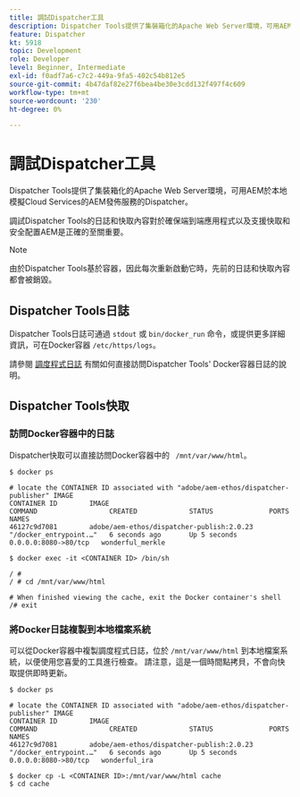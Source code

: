 ```yaml
---
title: 調試Dispatcher工具
description: Dispatcher Tools提供了集裝箱化的Apache Web Server環境，可用AEM於本地模擬Cloud Services的AEM發佈服務的Dispatcher。 調試Dispatcher Tools的日誌和快取內容對於確保端到端應用程式以及支援快取和安全配置AEM是正確的至關重要。
feature: Dispatcher
kt: 5918
topic: Development
role: Developer
level: Beginner, Intermediate
exl-id: f0adf7a6-c7c2-449a-9fa5-402c54b812e5
source-git-commit: 4b47daf82e27f6bea4be30e3cdd132f497f4c609
workflow-type: tm+mt
source-wordcount: '230'
ht-degree: 0%

---
```


# 調試Dispatcher工具

Dispatcher Tools提供了集裝箱化的Apache Web Server環境，可用AEM於本地模擬Cloud Services的AEM發佈服務的Dispatcher。

調試Dispatcher Tools的日誌和快取內容對於確保端到端應用程式以及支援快取和安全配置AEM是正確的至關重要。

>[!NOTE]
>
>由於Dispatcher Tools基於容器，因此每次重新啟動它時，先前的日誌和快取內容都會被銷毀。

## Dispatcher Tools日誌

Dispatcher Tools日誌可通過 `stdout` 或 `bin/docker_run` 命令，或提供更多詳細資訊，可在Docker容器 `/etc/https/logs`。

請參閱 [調度程式日誌](./logs.md#dispatcher-logs) 有關如何直接訪問Dispatcher Tools&#39; Docker容器日誌的說明。

## Dispatcher Tools快取

### 訪問Docker容器中的日誌

Dispatcher快取可以直接訪問Docker容器中的 ` /mnt/var/www/html`。

```shell
$ docker ps

# locate the CONTAINER ID associated with "adobe/aem-ethos/dispatcher-publisher" IMAGE
CONTAINER ID        IMAGE                                       COMMAND                  CREATED             STATUS              PORTS                  NAMES
46127c9d7081        adobe/aem-ethos/dispatcher-publish:2.0.23   "/docker_entrypoint.…"   6 seconds ago       Up 5 seconds        0.0.0.0:8080->80/tcp   wonderful_merkle

$ docker exec -it <CONTAINER ID> /bin/sh

/ # 
/ # cd /mnt/var/www/html

# When finished viewing the cache, exit the Docker container's shell
/# exit
```

### 將Docker日誌複製到本地檔案系統

可以從Docker容器中複製調度程式日誌，位於 `/mnt/var/www/html` 到本地檔案系統，以便使用您喜愛的工具進行檢查。 請注意，這是一個時間點拷貝，不會向快取提供即時更新。

```shell
$ docker ps

# locate the CONTAINER ID associated with "adobe/aem-ethos/dispatcher-publisher" IMAGE
CONTAINER ID        IMAGE                                       COMMAND                  CREATED             STATUS              PORTS                  NAMES
46127c9d7081        adobe/aem-ethos/dispatcher-publish:2.0.23   "/docker_entrypoint.…"   6 seconds ago       Up 5 seconds        0.0.0.0:8080->80/tcp   wonderful_ira

$ docker cp -L <CONTAINER ID>:/mnt/var/www/html cache 
$ cd cache
```
